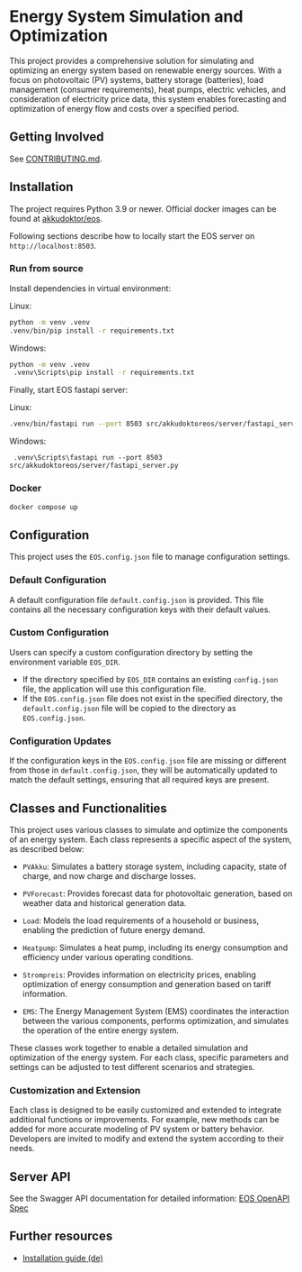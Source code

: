 # Energy System Simulation and Optimization

This project provides a comprehensive solution for simulating and optimizing an energy system based on renewable energy sources. With a focus on photovoltaic (PV) systems, battery storage (batteries), load management (consumer requirements), heat pumps, electric vehicles, and consideration of electricity price data, this system enables forecasting and optimization of energy flow and costs over a specified period.

## Getting Involved

See [CONTRIBUTING.md](CONTRIBUTING.md).

## Installation

The project requires Python 3.9 or newer. Official docker images can be found at [akkudoktor/eos](https://hub.docker.com/r/akkudoktor/eos).

Following sections describe how to locally start the EOS server on `http://localhost:8503`.

### Run from source

Install dependencies in virtual environment:

Linux:
```bash
python -m venv .venv
.venv/bin/pip install -r requirements.txt
```

Windows:
```bash
python -m venv .venv
 .venv\Scripts\pip install -r requirements.txt
```

Finally, start EOS fastapi server:

Linux:
```bash
.venv/bin/fastapi run --port 8503 src/akkudoktoreos/server/fastapi_server.py
```
Windows:
```
 .venv\Scripts\fastapi run --port 8503 src/akkudoktoreos/server/fastapi_server.py
```
### Docker

```bash
docker compose up
```

## Configuration

This project uses the `EOS.config.json` file to manage configuration settings.

### Default Configuration

A default configuration file `default.config.json` is provided. This file contains all the necessary configuration keys with their default values.

### Custom Configuration

Users can specify a custom configuration directory by setting the environment variable `EOS_DIR`.

- If the directory specified by `EOS_DIR` contains an existing `config.json` file, the application will use this configuration file.
- If the `EOS.config.json` file does not exist in the specified directory, the `default.config.json` file will be copied to the directory as `EOS.config.json`.

### Configuration Updates

If the configuration keys in the `EOS.config.json` file are missing or different from those in `default.config.json`, they will be automatically updated to match the default settings, ensuring that all required keys are present.

## Classes and Functionalities

This project uses various classes to simulate and optimize the components of an energy system. Each class represents a specific aspect of the system, as described below:

- `PVAkku`: Simulates a battery storage system, including capacity, state of charge, and now charge and discharge losses.

- `PVForecast`: Provides forecast data for photovoltaic generation, based on weather data and historical generation data.

- `Load`: Models the load requirements of a household or business, enabling the prediction of future energy demand.

- `Heatpump`: Simulates a heat pump, including its energy consumption and efficiency under various operating conditions.

- `Strompreis`: Provides information on electricity prices, enabling optimization of energy consumption and generation based on tariff information.

- `EMS`: The Energy Management System (EMS) coordinates the interaction between the various components, performs optimization, and simulates the operation of the entire energy system.

These classes work together to enable a detailed simulation and optimization of the energy system. For each class, specific parameters and settings can be adjusted to test different scenarios and strategies.

### Customization and Extension

Each class is designed to be easily customized and extended to integrate additional functions or improvements. For example, new methods can be added for more accurate modeling of PV system or battery behavior. Developers are invited to modify and extend the system according to their needs.

## Server API

See the Swagger API documentation for detailed information: [EOS OpenAPI Spec](https://petstore3.swagger.io/?url=https://raw.githubusercontent.com/Akkudoktor-EOS/EOS/refs/heads/main/docs/akkudoktoreos/openapi.json)


## Further resources

 - [Installation guide (de)](https://meintechblog.de/2024/09/05/andreas-schmitz-joerg-installiert-mein-energieoptimierungssystem/)
